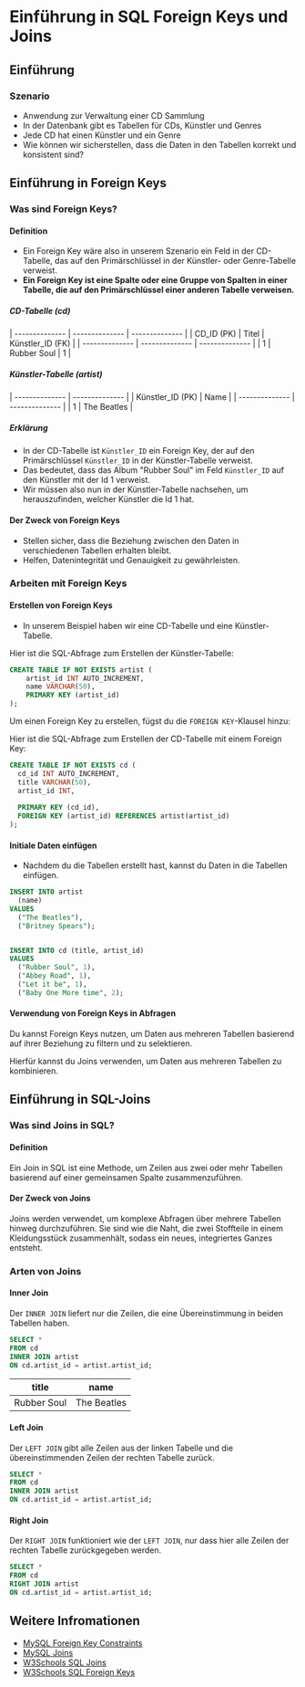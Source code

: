 # Einführung in SQL Foreign Keys und Joins

## Einführung

### Szenario

- Anwendung zur Verwaltung einer CD Sammlung
- In der Datenbank gibt es Tabellen für CDs, Künstler und Genres
- Jede CD hat einen Künstler und ein Genre
- Wie können wir sicherstellen, dass die Daten in den Tabellen korrekt und konsistent sind?

## Einführung in Foreign Keys

### Was sind Foreign Keys?

#### Definition

- Ein Foreign Key wäre also in unserem Szenario ein Feld in der CD-Tabelle, das auf den Primärschlüssel in der Künstler- oder Genre-Tabelle verweist.
- **Ein Foreign Key ist eine Spalte oder eine Gruppe von Spalten in einer Tabelle, die auf den Primärschlüssel einer anderen Tabelle verweisen.**

##### CD-Tabelle (cd)

| -------------- | -------------- | -------------- |
| CD_ID (PK)     | Titel          | Künstler_ID (FK) |
| -------------- | -------------- | -------------- |
| 1              | Rubber Soul        | 1              |

##### Künstler-Tabelle (artist)

| -------------- | -------------- |
| Künstler_ID (PK) | Name         |
| -------------- | -------------- |
| 1              | The Beatles   |


##### Erklärung

- In der CD-Tabelle ist `Künstler_ID` ein Foreign Key, der auf den Primärschlüssel `Künstler_ID` in der Künstler-Tabelle verweist.
- Das bedeutet, dass das Album "Rubber Soul" im Feld `Künstler_ID` auf den Künstler mit der Id 1 verweist.
- Wir müssen also nun in der Künstler-Tabelle nachsehen, um herauszufinden, welcher Künstler die Id 1 hat.

#### Der Zweck von Foreign Keys

- Stellen sicher, dass die Beziehung zwischen den Daten in verschiedenen Tabellen erhalten bleibt.
- Helfen, Datenintegrität und Genauigkeit zu gewährleisten.

### Arbeiten mit Foreign Keys

#### Erstellen von Foreign Keys

- In unserem Beispiel haben wir eine CD-Tabelle und eine Künstler-Tabelle.

Hier ist die SQL-Abfrage zum Erstellen der Künstler-Tabelle:
```sql
CREATE TABLE IF NOT EXISTS artist (
    artist_id INT AUTO_INCREMENT,
    name VARCHAR(50),
    PRIMARY KEY (artist_id)
);

```

Um einen Foreign Key zu erstellen, fügst du die `FOREIGN KEY`-Klausel hinzu:

Hier ist die SQL-Abfrage zum Erstellen der CD-Tabelle mit einem Foreign Key:
```sql
CREATE TABLE IF NOT EXISTS cd (
  cd_id INT AUTO_INCREMENT,
  title VARCHAR(50),
  artist_id INT,
  
  PRIMARY KEY (cd_id),
  FOREIGN KEY (artist_id) REFERENCES artist(artist_id)
);
```

#### Initiale Daten einfügen

- Nachdem du die Tabellen erstellt hast, kannst du Daten in die Tabellen einfügen.

```sql
INSERT INTO artist
  (name)
VALUES
  ("The Beatles"),
  ("Britney Spears");


INSERT INTO cd (title, artist_id)
VALUES
  ("Rubber Soul", 1),
  ("Abbey Road", 1),
  ("Let it be", 1),
  ("Baby One More time", 2);

```

#### Verwendung von Foreign Keys in Abfragen

Du kannst Foreign Keys nutzen, um Daten aus mehreren Tabellen basierend auf ihrer Beziehung zu filtern und zu selektieren.

Hierfür kannst du Joins verwenden, um Daten aus mehreren Tabellen zu kombinieren.

## Einführung in SQL-Joins

### Was sind Joins in SQL?

#### Definition

Ein Join in SQL ist eine Methode, um Zeilen aus zwei oder mehr Tabellen basierend auf einer gemeinsamen Spalte zusammenzuführen.

#### Der Zweck von Joins

Joins werden verwendet, um komplexe Abfragen über mehrere Tabellen hinweg durchzuführen. Sie sind wie die Naht, die zwei Stoffteile in einem Kleidungsstück zusammenhält, sodass ein neues, integriertes Ganzes entsteht.

### Arten von Joins

#### Inner Join

Der `INNER JOIN` liefert nur die Zeilen, die eine Übereinstimmung in beiden Tabellen haben.

```sql
SELECT *
FROM cd
INNER JOIN artist
ON cd.artist_id = artist.artist_id;
```

| title         | name         |
| ------------- | ------------ |
| Rubber Soul   | The Beatles  |


#### Left Join

Der `LEFT JOIN` gibt alle Zeilen aus der linken Tabelle und die übereinstimmenden Zeilen der rechten Tabelle zurück.


```sql
SELECT *
FROM cd
INNER JOIN artist
ON cd.artist_id = artist.artist_id;
```

#### Right Join

Der `RIGHT JOIN` funktioniert wie der `LEFT JOIN`, nur dass hier alle Zeilen der rechten Tabelle zurückgegeben werden.

```sql
SELECT *
FROM cd
RIGHT JOIN artist
ON cd.artist_id = artist.artist_id;
```

## Weitere Infromationen

- [MySQL Foreign Key Constraints](https://dev.mysql.com/doc/refman/8.0/en/create-table-foreign-keys.html)
- [MySQL Joins](https://dev.mysql.com/doc/refman/8.0/en/join.html)
- [W3Schools SQL Joins](https://www.w3schools.com/sql/sql_join.asp)
- [W3Schools SQL Foreign Keys](https://www.w3schools.com/sql/sql_foreignkey.asp)
